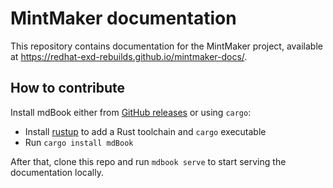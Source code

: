 # MintMaker documentation

This repository contains documentation for the MintMaker project,
available at <https://redhat-exd-rebuilds.github.io/mintmaker-docs/>.

## How to contribute

Install mdBook either from [GitHub releases](https://github.com/rust-lang/mdbook/releases) or using `cargo`:

- Install [rustup](https://rustup.rs/) to add a Rust toolchain and `cargo` executable
- Run `cargo install mdBook`

After that, clone this repo and run `mdbook serve` to start serving
the documentation locally.
